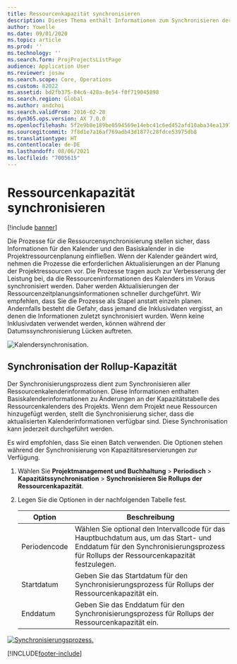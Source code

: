 ```yaml
---
title: Ressourcenkapazität synchronisieren
description: Dieses Thema enthält Informationen zum Synchronisieren der Kapazität einer Ressource über Kalender und Projekte hinweg.
author: Yowelle
ms.date: 09/01/2020
ms.topic: article
ms.prod: ''
ms.technology: ''
ms.search.form: ProjProjectsListPage
audience: Application User
ms.reviewer: josaw
ms.search.scope: Core, Operations
ms.custom: 82022
ms.assetid: bd2fb375-84c6-428a-8e54-f0f719045898
ms.search.region: Global
ms.author: andchoi
ms.search.validFrom: 2016-02-28
ms.dyn365.ops.version: AX 7.0.0
ms.openlocfilehash: 5f2e9b8e189be0594569e14ebc41c6ed452afd10aba34ea1397b3e3f66cd2e96
ms.sourcegitcommit: 7f8d1e7a16af769adb43d1877c28fdce53975db8
ms.translationtype: HT
ms.contentlocale: de-DE
ms.lasthandoff: 08/06/2021
ms.locfileid: "7005615"
---
```

# <a name="synchronize-resource-capacity"></a>Ressourcenkapazität synchronisieren

[!include [banner](../includes/banner.md)]

Die Prozesse für die Ressourcensynchronisierung stellen sicher, dass Informationen für den Kalender und den Basiskalender in die Projektressourcenplanung einfließen. Wenn der Kalender geändert wird, nehmen die Prozesse die erforderlichen Aktualisierungen an der Planung der Projektressourcen vor. Die Prozesse tragen auch zur Verbesserung der Leistung bei, da die Ressourceninformationen des Kalenders im Voraus synchronisiert werden. Daher werden Aktualisierungen der Ressourcenzeitplanungsinformationen schneller durchgeführt. Wir empfehlen, dass Sie die Prozesse als Stapel anstatt einzeln planen. Andernfalls besteht die Gefahr, dass jemand die Inklusivdaten vergisst, an denen die Informationen zuletzt synchronisiert wurden. Wenn keine Inklusivdaten verwendet werden, können während der Datumssynchronisierung Lücken auftreten.

![Kalendersynchronisation.](./media/projectresourcing04-1024x471.jpg)

## <a name="synchronize-resource-capacity-roll-ups"></a>Synchronisation der Rollup-Kapazität

Der Synchronisierungsprozess dient zum Synchronisieren aller Ressourcenkalenderinformationen. Diese Informationen enthalten Basiskalenderinformationen zu Änderungen an der Kapazitätstabelle des Ressourcenkalenders des Projekts. Wenn dem Projekt neue Ressourcen hinzugefügt werden, stellt die Synchronisierung sicher, dass die aktualisierten Kalenderinformationen verfügbar sind. Diese Synchronisation kann jederzeit durchgeführt werden.

Es wird empfohlen, dass Sie einen Batch verwenden. Die Optionen stehen während der Synchronisierung von Kapazitätsreservierungen zur Verfügung.

1. Wählen Sie **Projektmanagement und Buchhaltung** &gt; **Periodisch** &gt; **Kapazitätssynchronisation** &gt; **Synchronisieren Sie Rollups der Ressourcenkapazität**.
2. Legen Sie die Optionen in der nachfolgenden Tabelle fest.

    | Option      | Beschreibung |
    |-------------|-------------|
    | Periodencode | Wählen Sie optional den Intervallcode für das Hauptbuchdatum aus, um das Start- und Enddatum für den Synchronisierungsprozess für Rollups der Ressourcenkapazität festzulegen. |
    | Startdatum  | Geben Sie das Startdatum für den Synchronisierungsprozess für Rollups der Ressourcenkapazität ein. |
    | Enddatum    | Geben Sie das Enddatum für den Synchronisierungsprozess für Rollups der Ressourcenkapazität ein. |

[![Synchronisierungsprozess.](./media/projectresourcing09.jpg)](./media/projectresourcing09.jpg)


[!INCLUDE[footer-include](../includes/footer-banner.md)]